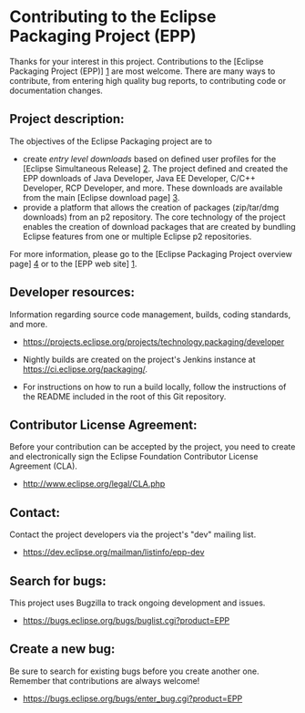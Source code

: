Contributing to the Eclipse Packaging Project (EPP)
===================================================

Thanks for your interest in this project. Contributions to the [Eclipse Packaging Project (EPP)] [1] are most welcome. There are many ways to contribute, from entering high quality bug reports, to contributing code or documentation changes.

Project description:
--------------------

The objectives of the Eclipse Packaging project are to

- create *entry level downloads* based on defined user profiles for the [Eclipse Simultaneous Release] [2]. The project defined and created the EPP downloads of Java Developer, Java EE Developer, C/C++ Developer, RCP Developer, and more. These downloads are available from the main [Eclipse download page] [3].
- provide a platform that allows the creation of packages (zip/tar/dmg downloads) from an p2 repository. The core technology of the project enables the creation of download packages that are created by bundling Eclipse features from one or multiple Eclipse p2 repositories.

For more information, please go to the [Eclipse Packaging Project overview page] [4] or to the [EPP web site] [1]. 


Developer resources:
--------------------

Information regarding source code management, builds, coding standards, and more.

- <https://projects.eclipse.org/projects/technology.packaging/developer>

- Nightly builds are created on the project's Jenkins instance at <https://ci.eclipse.org/packaging/>.
- For instructions on how to run a build locally, follow the instructions of the README included in the root of this Git repository.

Contributor License Agreement:
------------------------------

Before your contribution can be accepted by the project, you need to create and electronically sign the Eclipse Foundation Contributor License Agreement (CLA).

- <http://www.eclipse.org/legal/CLA.php>

Contact:
--------

Contact the project developers via the project's "dev" mailing list.

- <https://dev.eclipse.org/mailman/listinfo/epp-dev>

Search for bugs:
----------------

This project uses Bugzilla to track ongoing development and issues.

- <https://bugs.eclipse.org/bugs/buglist.cgi?product=EPP>

Create a new bug:
-----------------

Be sure to search for existing bugs before you create another one. Remember that contributions are always welcome!

- <https://bugs.eclipse.org/bugs/enter_bug.cgi?product=EPP>



[1]: http://eclipse.org/epp/
[2]: http://wiki.eclipse.org/Simultaneous_Release
[3]: https://www.eclipse.org/downloads/eclipse-packages/
[4]: https://projects.eclipse.org/projects/technology.packaging
